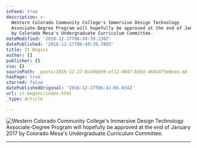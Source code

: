 ```yaml
---
inFeed: true
description: >-
  Western Colorado Community College's Immersive Design Technology
  Associate-Degree Program will hopefully be approved at the end of January 2017
  by Colorado Mesa's Undergraduate Curriculum Committee.
dateModified: '2016-12-27T06:49:39.236Z'
datePublished: '2016-12-27T06:49:39.780Z'
title: It Begins
author: []
publisher: {}
via: {}
sourcePath: _posts/2016-12-27-8c48b0d9-ef12-4047-b50d-46834f5e8eaa.md
hasPage: true
starred: false
datePublishedOriginal: '2016-12-27T06:41:05.034Z'
url: it-begins/index.html
_type: Article

---
```

![Western Colorado Community College's Immersive Design Technology Associate-Degree Program will hopefully be approved at the end of January 2017 by Colorado Mesa's Undergraduate Curriculum Committee.](https://the-grid-user-content.s3-us-west-2.amazonaws.com/f2523dc6-212f-41d9-bebd-1007699af7d0.png)

---